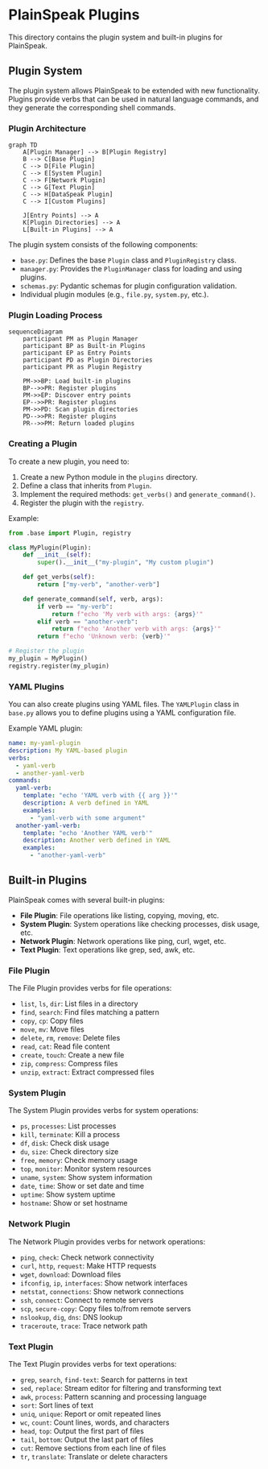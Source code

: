 # PlainSpeak Plugins

This directory contains the plugin system and built-in plugins for PlainSpeak.

## Plugin System

The plugin system allows PlainSpeak to be extended with new functionality. Plugins provide verbs that can be used in natural language commands, and they generate the corresponding shell commands.

### Plugin Architecture

```mermaid
graph TD
    A[Plugin Manager] --> B[Plugin Registry]
    B --> C[Base Plugin]
    C --> D[File Plugin]
    C --> E[System Plugin]
    C --> F[Network Plugin]
    C --> G[Text Plugin]
    C --> H[DataSpeak Plugin]
    C --> I[Custom Plugins]

    J[Entry Points] --> A
    K[Plugin Directories] --> A
    L[Built-in Plugins] --> A
```

The plugin system consists of the following components:

- `base.py`: Defines the base `Plugin` class and `PluginRegistry` class.
- `manager.py`: Provides the `PluginManager` class for loading and using plugins.
- `schemas.py`: Pydantic schemas for plugin configuration validation.
- Individual plugin modules (e.g., `file.py`, `system.py`, etc.).

### Plugin Loading Process

```mermaid
sequenceDiagram
    participant PM as Plugin Manager
    participant BP as Built-in Plugins
    participant EP as Entry Points
    participant PD as Plugin Directories
    participant PR as Plugin Registry

    PM->>BP: Load built-in plugins
    BP-->>PR: Register plugins
    PM->>EP: Discover entry points
    EP-->>PR: Register plugins
    PM->>PD: Scan plugin directories
    PD-->>PR: Register plugins
    PR-->>PM: Return loaded plugins
```

### Creating a Plugin

To create a new plugin, you need to:

1. Create a new Python module in the `plugins` directory.
2. Define a class that inherits from `Plugin`.
3. Implement the required methods: `get_verbs()` and `generate_command()`.
4. Register the plugin with the `registry`.

Example:

```python
from .base import Plugin, registry

class MyPlugin(Plugin):
    def __init__(self):
        super().__init__("my-plugin", "My custom plugin")

    def get_verbs(self):
        return ["my-verb", "another-verb"]

    def generate_command(self, verb, args):
        if verb == "my-verb":
            return f"echo 'My verb with args: {args}'"
        elif verb == "another-verb":
            return f"echo 'Another verb with args: {args}'"
        return f"echo 'Unknown verb: {verb}'"

# Register the plugin
my_plugin = MyPlugin()
registry.register(my_plugin)
```

### YAML Plugins

You can also create plugins using YAML files. The `YAMLPlugin` class in `base.py` allows you to define plugins using a YAML configuration file.

Example YAML plugin:

```yaml
name: my-yaml-plugin
description: My YAML-based plugin
verbs:
  - yaml-verb
  - another-yaml-verb
commands:
  yaml-verb:
    template: "echo 'YAML verb with {{ arg }}'"
    description: A verb defined in YAML
    examples:
      - "yaml-verb with some argument"
  another-yaml-verb:
    template: "echo 'Another YAML verb'"
    description: Another verb defined in YAML
    examples:
      - "another-yaml-verb"
```

## Built-in Plugins

PlainSpeak comes with several built-in plugins:

- **File Plugin**: File operations like listing, copying, moving, etc.
- **System Plugin**: System operations like checking processes, disk usage, etc.
- **Network Plugin**: Network operations like ping, curl, wget, etc.
- **Text Plugin**: Text operations like grep, sed, awk, etc.

### File Plugin

The File Plugin provides verbs for file operations:

- `list`, `ls`, `dir`: List files in a directory
- `find`, `search`: Find files matching a pattern
- `copy`, `cp`: Copy files
- `move`, `mv`: Move files
- `delete`, `rm`, `remove`: Delete files
- `read`, `cat`: Read file content
- `create`, `touch`: Create a new file
- `zip`, `compress`: Compress files
- `unzip`, `extract`: Extract compressed files

### System Plugin

The System Plugin provides verbs for system operations:

- `ps`, `processes`: List processes
- `kill`, `terminate`: Kill a process
- `df`, `disk`: Check disk usage
- `du`, `size`: Check directory size
- `free`, `memory`: Check memory usage
- `top`, `monitor`: Monitor system resources
- `uname`, `system`: Show system information
- `date`, `time`: Show or set date and time
- `uptime`: Show system uptime
- `hostname`: Show or set hostname

### Network Plugin

The Network Plugin provides verbs for network operations:

- `ping`, `check`: Check network connectivity
- `curl`, `http`, `request`: Make HTTP requests
- `wget`, `download`: Download files
- `ifconfig`, `ip`, `interfaces`: Show network interfaces
- `netstat`, `connections`: Show network connections
- `ssh`, `connect`: Connect to remote servers
- `scp`, `secure-copy`: Copy files to/from remote servers
- `nslookup`, `dig`, `dns`: DNS lookup
- `traceroute`, `trace`: Trace network path

### Text Plugin

The Text Plugin provides verbs for text operations:

- `grep`, `search`, `find-text`: Search for patterns in text
- `sed`, `replace`: Stream editor for filtering and transforming text
- `awk`, `process`: Pattern scanning and processing language
- `sort`: Sort lines of text
- `uniq`, `unique`: Report or omit repeated lines
- `wc`, `count`: Count lines, words, and characters
- `head`, `top`: Output the first part of files
- `tail`, `bottom`: Output the last part of files
- `cut`: Remove sections from each line of files
- `tr`, `translate`: Translate or delete characters
